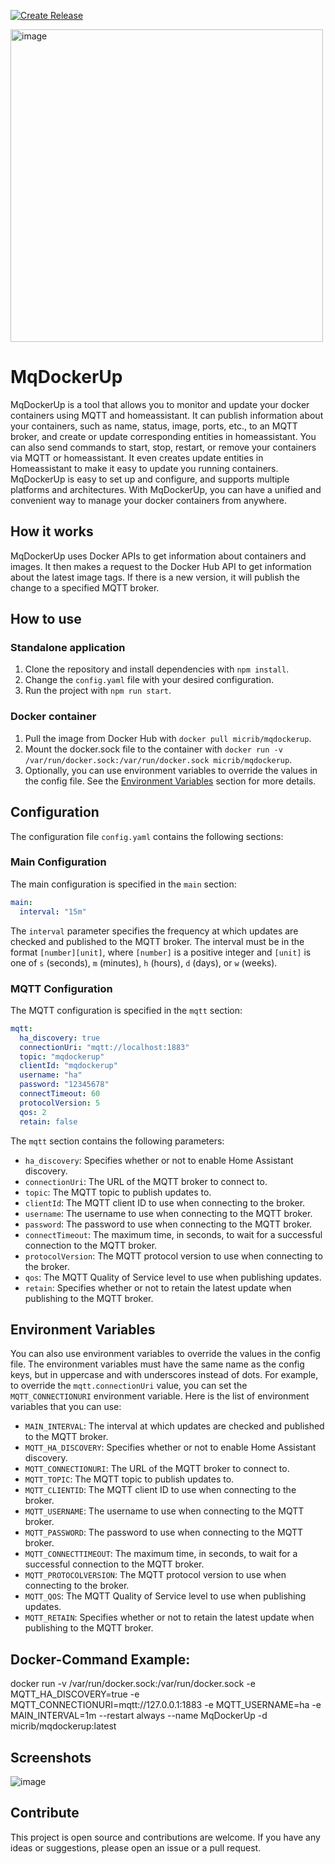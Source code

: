 [![Create Release](https://github.com/MichelFR/MqDockerUp/actions/workflows/release-checker.yml/badge.svg?branch=main)](https://github.com/MichelFR/MqDockerUp/actions/workflows/release-checker.yml)

<img width="500" alt="image" src="https://user-images.githubusercontent.com/7061122/221386530-d5168c26-8ead-4418-9ab4-84ad6ff91ba9.png">


# MqDockerUp

MqDockerUp is a tool that allows you to monitor and update your docker containers using MQTT and homeassistant. It can publish information about your containers, such as name, status, image, ports, etc., to an MQTT broker, and create or update corresponding entities in homeassistant. You can also send commands to start, stop, restart, or remove your containers via MQTT or homeassistant. It even creates update entities in Homeassistant to make it easy to update you running containers. MqDockerUp is easy to set up and configure, and supports multiple platforms and architectures. With MqDockerUp, you can have a unified and convenient way to manage your docker containers from anywhere.

## How it works

MqDockerUp uses Docker APIs to get information about containers and images. It then makes a request to the Docker Hub API to get information about the latest image tags. If there is a new version, it will publish the change to a specified MQTT broker.

## How to use

### Standalone application

1. Clone the repository and install dependencies with `npm install`.
2. Change the `config.yaml` file with your desired configuration.
3. Run the project with `npm run start`.

### Docker container

1. Pull the image from Docker Hub with `docker pull micrib/mqdockerup`.
2. Mount the docker.sock file to the container with `docker run -v /var/run/docker.sock:/var/run/docker.sock micrib/mqdockerup`.
3. Optionally, you can use environment variables to override the values in the config file. See the [Environment Variables](#environment-variables) section for more details.

## Configuration

The configuration file `config.yaml` contains the following sections:

### Main Configuration
The main configuration is specified in the `main` section:
```yaml
main:
  interval: "15m"
```
The `interval` parameter specifies the frequency at which updates are checked and published to the MQTT broker. The interval must be in the format `[number][unit]`, where `[number]` is a positive integer and `[unit]` is one of `s` (seconds), `m` (minutes), `h` (hours), `d` (days), or `w` (weeks).

### MQTT Configuration
The MQTT configuration is specified in the `mqtt` section:
```yaml
mqtt:
  ha_discovery: true
  connectionUri: "mqtt://localhost:1883"
  topic: "mqdockerup"
  clientId: "mqdockerup"
  username: "ha"
  password: "12345678"
  connectTimeout: 60
  protocolVersion: 5
  qos: 2
  retain: false
```
The `mqtt` section contains the following parameters:

- `ha_discovery`: Specifies whether or not to enable Home Assistant discovery.
- `connectionUri`: The URL of the MQTT broker to connect to.
- `topic`: The MQTT topic to publish updates to.
- `clientId`: The MQTT client ID to use when connecting to the broker.
- `username`: The username to use when connecting to the MQTT broker.
- `password`: The password to use when connecting to the MQTT broker.
- `connectTimeout`: The maximum time, in seconds, to wait for a successful connection to the MQTT broker.
- `protocolVersion`: The MQTT protocol version to use when connecting to the broker.
- `qos`: The MQTT Quality of Service level to use when publishing updates.
- `retain`: Specifies whether or not to retain the latest update when publishing to the MQTT broker.

## Environment Variables

You can also use environment variables to override the values in the config file. The environment variables must have the same name as the config keys, but in uppercase and with underscores instead of dots. For example, to override the `mqtt.connectionUri` value, you can set the `MQTT_CONNECTIONURI` environment variable. Here is the list of environment variables that you can use:

- `MAIN_INTERVAL`: The interval at which updates are checked and published to the MQTT broker.
- `MQTT_HA_DISCOVERY`: Specifies whether or not to enable Home Assistant discovery.
- `MQTT_CONNECTIONURI`: The URL of the MQTT broker to connect to.
- `MQTT_TOPIC`: The MQTT topic to publish updates to.
- `MQTT_CLIENTID`: The MQTT client ID to use when connecting to the broker.
- `MQTT_USERNAME`: The username to use when connecting to the MQTT broker.
- `MQTT_PASSWORD`: The password to use when connecting to the MQTT broker.
- `MQTT_CONNECTTIMEOUT`: The maximum time, in seconds, to wait for a successful connection to the MQTT broker.
- `MQTT_PROTOCOLVERSION`: The MQTT protocol version to use when connecting to the broker.
- `MQTT_QOS`: The MQTT Quality of Service level to use when publishing updates.
- `MQTT_RETAIN`: Specifies whether or not to retain the latest update when publishing to the MQTT broker.

## Docker-Command Example:
docker run -v /var/run/docker.sock:/var/run/docker.sock -e MQTT_HA_DISCOVERY=true -e MQTT_CONNECTIONURI=mqtt://127.0.0.1:1883 -e MQTT_USERNAME=ha -e MAIN_INTERVAL=1m --restart always --name MqDockerUp -d micrib/mqdockerup:latest

## Screenshots
![image](https://user-images.githubusercontent.com/7061122/218336295-a040936a-20f3-48da-8835-d9c6746fc8f6.png)




## Contribute

This project is open source and contributions are welcome. If you have any ideas or suggestions, please open an issue or a pull request.
